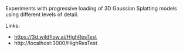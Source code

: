 Experiments with progressive loading of 3D Gaussian Splatting models using different levels of detail.

Links:

- https://3d.wildflow.ai/HighResTest
- http://localhost:3000/HighResTest
